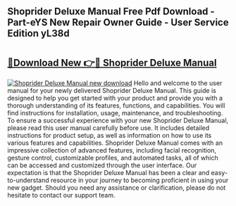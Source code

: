 ## Shoprider Deluxe Manual Free Pdf Download - Part-eYS New Repair Owner Guide - User Service Edition yL38d

# <h2><a href="http://cf15295.oget.top/?id=Shoprider+Deluxe+Manual">🔗Download New 👉🔴 Shoprider Deluxe Manual</a></h2>

[![Shoprider Deluxe Manual new download](https://i.imgur.com/5g1atiW.png)](http://cf15295.oget.top/?id=Shoprider+Deluxe+Manual)
Hello and welcome to the user manual for your newly delivered Shoprider Deluxe Manual. This guide is designed to help you get started with your product and provide you with a thorough understanding of its features, functions, and capabilities. You will find instructions for installation, usage, maintenance, and troubleshooting. To ensure a successful experience with your new Shoprider Deluxe Manual, please read this user manual carefully before use. It includes detailed instructions for product setup, as well as information on how to use its various features and capabilities. Shoprider Deluxe Manual comes with an impressive collection of advanced features, including facial recognition, gesture control, customizable profiles, and automated tasks, all of which can be accessed and customized through the user interface. Our expectation is that the Shoprider Deluxe Manual has been a clear and easy-to-understand resource in your journey to becoming proficient in using your new gadget. Should you need any assistance or clarification, please do not hesitate to contact our support team.
